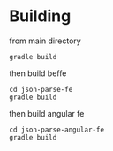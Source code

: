 # Building

from main directory

```commandline
gradle build
```

then build beffe

```commandline
cd json-parse-fe
gradle build
```

then build angular fe
```commandline
cd json-parse-angular-fe 
gradle build
```